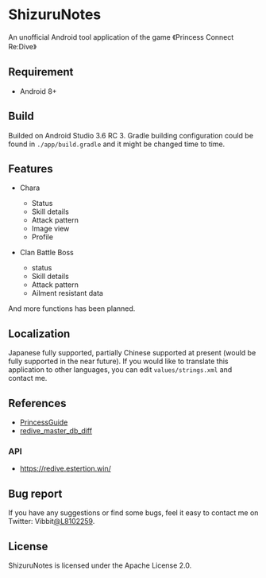 # ShizuruNotes
An unofficial Android tool application of the game 《Princess Connect Re:Dive》

## Requirement
* Android 8+ 

## Build
Builded on Android Studio 3.6 RC 3. 
Gradle building configuration could be found in `./app/build.gradle` and it might be changed time to time.

## Features
* Chara
	* Status
	* Skill details
	* Attack pattern
	* Image view
	* Profile

* Clan Battle Boss
	* status
	* Skill details
	* Attack pattern
	* Ailment resistant data

And more functions has been planned. 

## Localization 
Japanese fully supported, partially Chinese supported at present (would be fully supported in the near future). 
If you would like to translate this application to other languages, you can edit `values/strings.xml` and contact me. 

## References 
* [PrincessGuide](https://github.com/superk589/PrincessGuide) 
* [redive_master_db_diff](https://github.com/esterTion/redive_master_db_diff) 
### API
* https://redive.estertion.win/

## Bug report
If you have any suggestions or find some bugs, feel it easy to contact me on Twitter: Vibbit[@L8102259](https://twitter.com/L8102259). 

## License 
ShizuruNotes is licensed under the Apache License 2.0. 
